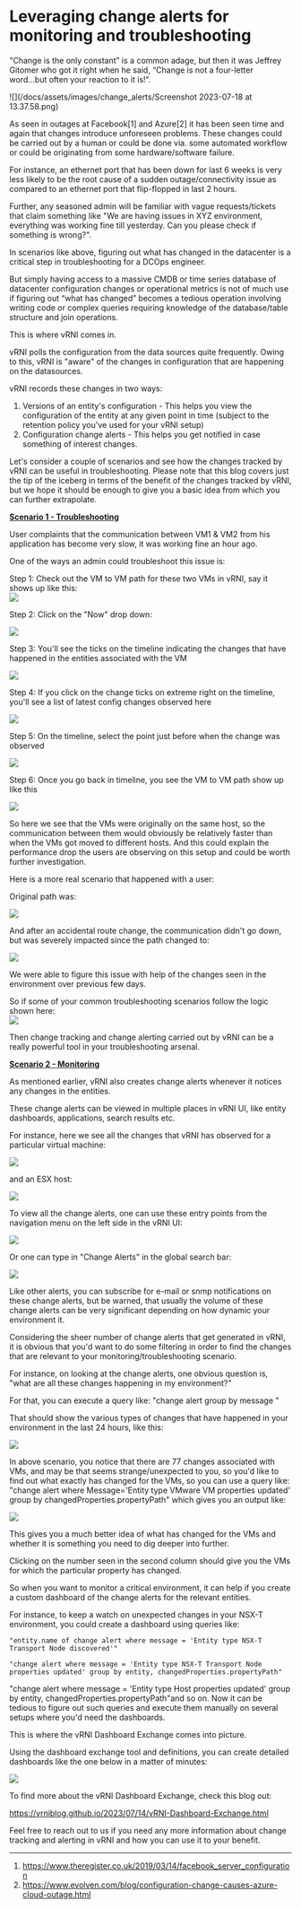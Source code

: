 # Leveraging change alerts for monitoring and troubleshooting

“Change is the only constant” is a common adage, but then it was Jeffrey
Gitomer who got it right when he said, “Change is not a four-letter
word...but often your reaction to it is!”.

![](/docs/assets/images/change_alerts/Screenshot 2023-07-18 at 13.37.58.png)

As seen in outages at Facebook\[1\] and Azure\[2\] it has been seen time
and again that changes introduce unforeseen problems. These changes
could be carried out by a human or could be done via. some automated
workflow or could be originating from some hardware/software failure.

For instance, an ethernet port that has been down for last 6 weeks is
very less likely to be the root cause of a sudden outage/connectivity
issue as compared to an ethernet port that flip-flopped in last 2 hours.

Further, any seasoned admin will be familiar with vague requests/tickets
that claim something like "We are having issues in XYZ environment,
everything was working fine till yesterday. Can you please check if
something is wrong?".

In scenarios like above, figuring out what has changed in the datacenter
is a critical step in troubleshooting for a DCOps engineer.

But simply having access to a massive CMDB or time series database of
datacenter configuration changes or operational metrics is not of much
use if figuring out “what has changed” becomes a tedious operation
involving writing code or complex queries requiring knowledge of the
database/table structure and join operations.

This is where vRNI comes in.

vRNI polls the configuration from the data sources quite frequently.
Owing to this, vRNI is "aware" of the changes in configuration that are
happening on the datasources.

vRNI records these changes in two ways:

1.  Versions of an entity's configuration - This helps you view the
    configuration of the entity at any given point in time (subject to
    the retention policy you've used for your vRNI setup)
2.  Configuration change alerts - This helps you get notified in case
    something of interest changes.

  

Let's consider a couple of scenarios and see how the changes tracked by
vRNI can be useful in troubleshooting. Please note that this blog covers
just the tip of the iceberg in terms of the benefit of the changes
tracked by vRNI, but we hope it should be enough to give you a basic
idea from which you can further extrapolate.

<u>**Scenario 1 - Troubleshooting**</u>

User complaints that the communication between VM1 & VM2 from his
application has become very slow, it was working fine an hour ago.

One of the ways an admin could troubleshoot this issue is:

Step 1: Check out the VM to VM path for these two VMs in vRNI, say it
shows up like this:  
![](docs/assets/images/change_alerts/Screenshot%202023-07-18%20at%2018.01.26.png)

Step 2: Click on the "Now" drop down:

![](docs/assets/images/change_alerts/Screenshot%202023-07-18%20at%2017.08.53-2.png)

Step 3: You'll see the ticks on the timeline indicating the changes that
have happened in the entities associated with the VM 

![](docs/assets/images/change_alerts/Screenshot%202023-07-18%20at%2017.09.04.png)

Step 4: If you click on the change ticks on extreme right on the
timeline, you'll see a list of latest config changes observed here

![](docs/assets/images/change_alerts/Screenshot%202023-07-18%20at%2017.23.44.png)

Step 5: On the timeline, select the point just before when the change
was observed

![](docs/assets/images/change_alerts/Screenshot%202023-07-18%20at%2017.24.04.png)

Step 6: Once you go back in timeline, you see the VM to VM path show up
like this

![](docs/assets/images/change_alerts/Screenshot%202023-07-18%20at%2017.10.25.png)

So here we see that the VMs were originally on the same host, so the
communication between them would obviously be relatively faster than
when the VMs got moved to different hosts. And this could explain the
performance drop the users are observing on this setup and could be
worth further investigation.

  

Here is a more real scenario that happened with a user:

Original path was:

![](docs/assets/images/change_alerts/Screenshot%202023-07-19%20at%2023.46.07.png)

And after an accidental route change, the communication didn't go down,
but was severely impacted since the path changed to:

![](docs/assets/images/change_alerts/Screenshot%202023-07-19%20at%2023.46.26.png)

We were able to figure this issue with help of the changes seen in the
environment over previous few days.

So if some of your common troubleshooting scenarios follow the logic
shown here:  
![](docs/assets/images/change_alerts/Screenshot%202023-07-19%20at%2023.52.16.png)
  
Then change tracking and change alerting carried out by vRNI can be a
really powerful tool in your troubleshooting arsenal.

  

<u>**Scenario 2 - Monitoring**</u>

As mentioned earlier, vRNI also creates change alerts whenever it
notices any changes in the entities.

These change alerts can be viewed in multiple places in vRNI UI, like
entity dashboards, applications, search results etc.

For instance, here we see all the changes that vRNI has observed for a
particular virtual machine:

![](docs/assets/images/change_alerts/Screenshot%202023-07-19%20at%2010.13.05.png)

and an ESX host:

![](docs/assets/images/change_alerts/Screenshot%202023-07-19%20at%2010.22.49.png)

To view all the change alerts, one can use these entry points from the
navigation menu on the left side in the vRNI UI:

![](docs/assets/images/change_alerts/Screenshot%202023-07-19%20at%2010.26.40.png)

Or one can type in "Change Alerts" in the global search bar:

![](docs/assets/images/change_alerts/Screenshot%202023-07-19%20at%2010.34.07.png)

Like other alerts, you can subscribe for e-mail or snmp notifications on
these change alerts, but be warned, that usually the volume of these
change alerts can be very significant depending on how dynamic your
environment it.

Considering the sheer number of change alerts that get generated in
vRNI, it is obvious that you'd want to do some filtering in order to
find the changes that are relevant to your monitoring/troubleshooting
scenario.

For instance, on looking at the change alerts, one obvious question is,
"what are all these changes happening in my environment?"

For that, you can execute a query like: "change alert group by message "

That should show the various types of changes that have happened in your
environment in the last 24 hours, like this:

![](docs/assets/images/change_alerts/Screenshot%202023-07-19%20at%2011.56.16.png)

In above scenario, you notice that there are 77 changes associated with
VMs, and may be that seems strange/unexpected to you, so you'd like to
find out what exactly has changed for the VMs, so you can use a query
like: "change alert where Message='Entity type VMware VM properties
updated' group by changedProperties.propertyPath" which gives you an
output like:

![](docs/assets/images/change_alerts/Screenshot%202023-07-19%20at%2013.02.31.png)

This gives you a much better idea of what has changed for the VMs and
whether it is something you need to dig deeper into further.

Clicking on the number seen in the second column should give you the VMs
for which the particular property has changed.

  

So when you want to monitor a critical environment, it can help if you
create a custom dashboard of the change alerts for the relevant
entities.

For instance, to keep a watch on unexpected changes in your NSX-T
environment, you could create a dashboard using queries like:

```
"entity.name of change alert where message = 'Entity type NSX-T Transport Node discovered'"
```

```
"change alert where message = 'Entity type NSX-T Transport Node properties updated' group by entity, changedProperties.propertyPath"
```

"change alert where message = 'Entity type Host properties updated'
group by entity, changedProperties.propertyPath"and so on. Now it can be
tedious to figure out such queries and execute them manually on several
setups where you'd need the dashboards.

This is where the vRNI Dashboard Exchange comes into picture.

Using the dashboard exchange tool and definitions, you can create
detailed dashboards like the one below in a matter of minutes:

![](docs/assets/images/change_alerts/Screenshot%202023-07-19%20at%2023.42.09.png)

To find more about the vRNI Dashboard Exchange, check this blog out:

<https://vrniblog.github.io/2023/07/14/vRNI-Dashboard-Exchange.html>

Feel free to reach out to us if you need any more information about
change tracking and alerting in vRNI and how you can use it to your
benefit.

  

------------------------------------------------------------------------

1.  <https://www.theregister.co.uk/2019/03/14/facebook_server_configuration>
2.  <https://www.evolven.com/blog/configuration-change-causes-azure-cloud-outage.html>

